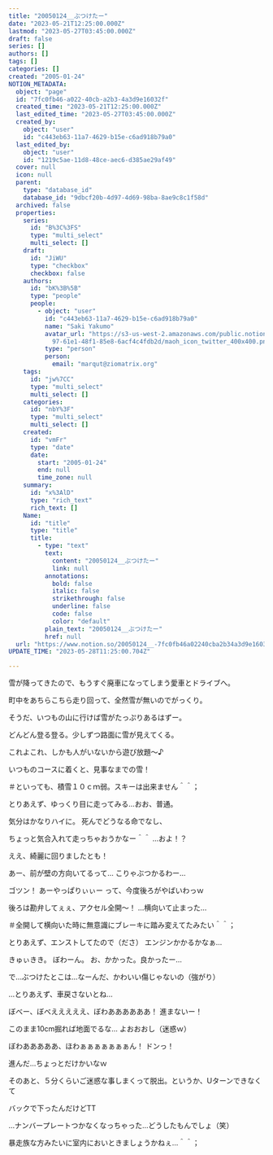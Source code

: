 ```yaml
---
title: "20050124__ぶつけたー"
date: "2023-05-21T12:25:00.000Z"
lastmod: "2023-05-27T03:45:00.000Z"
draft: false
series: []
authors: []
tags: []
categories: []
created: "2005-01-24"
NOTION_METADATA:
  object: "page"
  id: "7fc0fb46-a022-40cb-a2b3-4a3d9e16032f"
  created_time: "2023-05-21T12:25:00.000Z"
  last_edited_time: "2023-05-27T03:45:00.000Z"
  created_by:
    object: "user"
    id: "c443eb63-11a7-4629-b15e-c6ad918b79a0"
  last_edited_by:
    object: "user"
    id: "1219c5ae-11d8-48ce-aec6-d385ae29af49"
  cover: null
  icon: null
  parent:
    type: "database_id"
    database_id: "9dbcf20b-4d97-4d69-98ba-8ae9c8c1f58d"
  archived: false
  properties:
    series:
      id: "B%3C%3FS"
      type: "multi_select"
      multi_select: []
    draft:
      id: "JiWU"
      type: "checkbox"
      checkbox: false
    authors:
      id: "bK%3B%5B"
      type: "people"
      people:
        - object: "user"
          id: "c443eb63-11a7-4629-b15e-c6ad918b79a0"
          name: "Saki Yakumo"
          avatar_url: "https://s3-us-west-2.amazonaws.com/public.notion-static.com/3ad1c4\
            97-61e1-48f1-85e8-6acf4c4fdb2d/maoh_icon_twitter_400x400.png"
          type: "person"
          person:
            email: "marqut@ziomatrix.org"
    tags:
      id: "jw%7CC"
      type: "multi_select"
      multi_select: []
    categories:
      id: "nbY%3F"
      type: "multi_select"
      multi_select: []
    created:
      id: "vmFr"
      type: "date"
      date:
        start: "2005-01-24"
        end: null
        time_zone: null
    summary:
      id: "x%3AlD"
      type: "rich_text"
      rich_text: []
    Name:
      id: "title"
      type: "title"
      title:
        - type: "text"
          text:
            content: "20050124__ぶつけたー"
            link: null
          annotations:
            bold: false
            italic: false
            strikethrough: false
            underline: false
            code: false
            color: "default"
          plain_text: "20050124__ぶつけたー"
          href: null
  url: "https://www.notion.so/20050124__-7fc0fb46a02240cba2b34a3d9e16032f"
UPDATE_TIME: "2023-05-28T11:25:00.704Z"

---
```

<link rel="stylesheet" href="https://cdn.jsdelivr.net/npm/katex@0.16.2/dist/katex.min.css" integrity="sha384-bYdxxUwYipFNohQlHt0bjN/LCpueqWz13HufFEV1SUatKs1cm4L6fFgCi1jT643X" crossorigin="anonymous">


雪が降ってきたので、もうすぐ廃車になってしまう愛車とドライブへ。


町中をあちらこちら走り回って、全然雪が無いのでがっくり。


そうだ、いつもの山に行けば雪がたっぷりあるはずー。


どんどん登る登る。少しずつ路面に雪が見えてくる。


これよこれ、しかも人がいないから遊び放題～♪


いつものコースに着くと、見事なまでの雪！


＃といっても、積雪１０ｃｍ弱。スキーは出来ません＾＾；


とりあえず、ゆっくり目に走ってみる…おお、普通。


気分はかなりハイに。 死んでどうなる命でなし、


ちょっと気合入れて走っちゃおうかなー＾＾ …およ！？


ええ、綺麗に回りましたとも！


あー、前が壁の方向いてるって… こりゃぶつかるわー…


ゴツン！ あーやっぱりぃぃー って、今度後ろがやばいわっｗ


後ろは勘弁してぇぇ、アクセル全開～！ …横向いて止まった…


＃全開して横向いた時に無意識にブレーキに踏み変えてたみたい＾＾；


とりあえず、エンストしてたので（ださ） エンジンかかるかなぁ…


きゅぃきき。 ぼわーん。 お、かかった。良かったー…


で…ぶつけたとこは…なーんだ、かわいい傷じゃないの（強がり）


…とりあえず、車戻さないとね…


ぼべー、ぼべえええええ、ぼわああああああ！ 進まないー！


このまま10cm掘れば地面でるな… よおおおし（迷惑ｗ）


ぼわあああああ、ほわぁぁぁぁぁぁぁん！ ドンっ！


進んだ…ちょっとだけかいなｗ


そのあと、５分くらいご迷惑な事しまくって脱出。というか、Uターンできなくて


バックで下ったんだけどTT


…ナンバープレートつかなくなっちゃった…どうしたもんでしょ（笑）


暴走族な方みたいに室内においときましょうかねぇ…＾＾；


